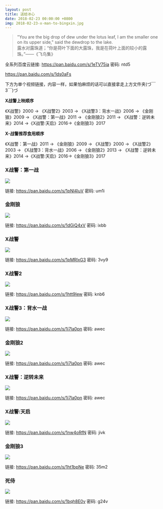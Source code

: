 ```yaml
---
layout: post
title: 送给冰心
date: 2018-02-23 00:00:00 +0800
img: 2018-02-23-x-man-to-bingxin.jpg
---
```


> "You are the big drop of dew under the lotus leaf, I am the smaller one on its upper side," said the dewdrop to the lake. <br>
> 露水对露珠道；“你是荷叶下面的大露珠，我是在荷叶上面的较小的露珠。”——《飞鸟集》

全系列百度云链接: https://pan.baidu.com/s/1eTV75ia 密码: ntd5

https://pan.baidu.com/s/1ds0aFs

下方为单个视频链接，内容一样，如果怕麻烦的话可以直接拿走上方文件夹(づ￣ 3￣)づ

**X战警上映顺序**

《X战警》2000 → 《X战警2》2003 → 《X战警3：背水一战》2006 → 《金刚狼》2009 → 《X战警：第一战》2011 → 《金刚狼2》2011 → 《X战警：逆转未来》2014 →《X战警:天启》2016→《金刚狼3》2017

**X-战警推荐食用顺序**

《X战警：第一战》2011 → 《金刚狼》2009 → 《X战警》2000 → 《X战警2》2003 → 《X战警3：背水一战》2006 → 
《金刚狼2》2013 → 《X战警：逆转未来》2014 →《X战警:天启》2016→《金刚狼3》2017

### X战警：第一战

![](https://img1.doubanio.com/view/photo/sqxs/public/p2310314267.webp)

链接: https://pan.baidu.com/s/1pNl4luV 密码: um1i

### 金刚狼

![](https://img1.doubanio.com/view/photo/sqxs/public/p1817633637.webp)

链接: https://pan.baidu.com/s/1dGiQ4xV 密码: ixbb

### X战警

![](https://img1.doubanio.com/view/photo/sqxs/public/p2151474239.webp)

链接: https://pan.baidu.com/s/1pMRlxG3 密码: 3vy9

### X战警2

![](https://img1.doubanio.com/view/photo/sqxs/public/p726783507.webp)

链接: https://pan.baidu.com/s/1htt9Iew 密码: knb6

### X战警3：背水一战

![](https://img3.doubanio.com/view/photo/l/public/p2230029851.webp)

链接: https://pan.baidu.com/s/1i7la0pn 密码: awec

### 金刚狼2

![](https://img1.doubanio.com/view/photo/l/public/p2151837688.webp)

链接: https://pan.baidu.com/s/1i7la0pn 密码: awec

### X战警：逆转未来

![](https://img1.doubanio.com/view/photo/l/public/p2184540188.webp)

链接: https://pan.baidu.com/s/1i7la0pn 密码: awec

### X战警:天启

![](https://img1.doubanio.com/view/photo/l/public/p2348883437.webp)

链接: https://pan.baidu.com/s/1nw4oRfN 密码: jivk

### 金刚狼3

![](https://img3.doubanio.com/view/photo/l/public/p2431980130.webp)

链接: https://pan.baidu.com/s/1ht1bpNe 密码: 35m2

### 死侍

![](https://img1.doubanio.com/view/photo/l/public/p2256637468.webp)

链接: https://pan.baidu.com/s/1bqh8E0v 密码: g24v